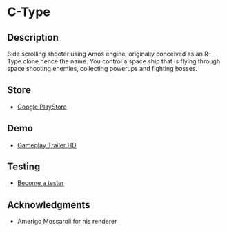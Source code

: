 # C-Type

## Description

Side scrolling shooter using Amos engine, originally conceived as an R-Type clone hence the name. 
You control a space ship that is flying through space shooting enemies, collecting powerups and fighting bosses.

## Store
* [Google PlayStore](https://play.google.com/store/apps/details?id=com.ctype)

## Demo
* [Gameplay Trailer HD](https://www.youtube.com/watch?v=kixFrAAmXPs)

## Testing
* [Become a tester](https://play.google.com/apps/testing/com.ctype)

## Acknowledgments

* Amerigo Moscaroli for his renderer

